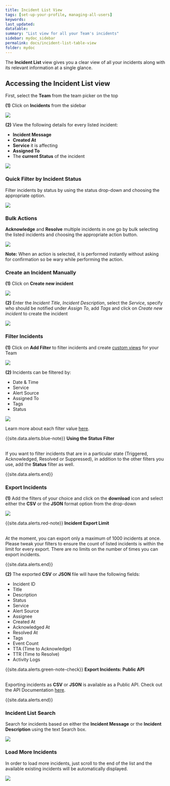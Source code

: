 ```yaml
---
title: Incident List View
tags: [set-up-your-profile, managing-all-users]
keywords: 
last_updated: 
datatable: 
summary: "List view for all your Team's incidents"
sidebar: mydoc_sidebar
permalink: docs/incident-list-table-view
folder: mydoc
---
```


The **Incident List** view gives you a clear view of all your incidents along with its relevant information at a single glance. 

## Accessing the **Incident List** view

First, select the **Team** from the team picker on the top

**(1)** Click on **Incidents** from the sidebar

![](images/incident_list_1.png)

**(2)** View the following details for every listed incident:

- **Incident Message**
- **Created At**
- **Service** it is affecting
- **Assigned To**
- The **current Status** of the incident

![](images/incident_list_2.png)

### Quick Filter by Incident Status

Filter incidents by status by using the status drop-down and choosing the appropriate option.

![](images/incident_list_3.png)

### Bulk Actions

**Acknowledge** and **Resolve** multiple incidents in one go by bulk selecting the listed incidents and choosing the appropriate action button.

![](images/incident_list_4.png)

**Note:** When an action is selected, it is performed instantly without asking for confirmation so be wary while performing the action.

### Create an Incident Manually

**(1)** Click on **Create new incident** 

![](images/incident_list_5.png)

**(2)** Enter the *Incident Title*, *Incident Description*, select the *Service*, specify who should be notified under *Assign To*, add *Tags* and click on *Create new incident* to create the incident

![](images/incident_list_6.png)

### Filter Incidents

**(1)** Click on **Add Filter** to filter incidents and create [custom views](save-filter-view) for your Team

![](images/incident_list_7.png)

**(2)** Incidents can be filtered by:
- Date & Time
- Service
- Alert Source
- Assigned To
- Tags
- Status

![](images/incident_list_8.png)

Learn more about each filter value [here](filter-incidents).

{{site.data.alerts.blue-note}}
<b>Using the Status Filter</b><br/><br/>
<p>If you want to filter incidents that are in a particular state (Triggered, Acknowledged, Resolved or Suppressed), in addition to the other filters you use, add the <b>Status</b> filter as well.</p>
{{site.data.alerts.end}}

### Export Incidents

**(1)** Add the filters of your choice and click on the **download** icon and select either the **CSV** or the **JSON** format option from the drop-down

![](images/incident_list_9.png)

{{site.data.alerts.red-note}}
<b>Incident Export Limit</b><br/><br/>
<p>At the moment, you can export only a maximum of 1000 incidents at once. Please tweak your filters to ensure the count of listed incidents is within the limit for every export. There are no limits on the number of times you can export incidents.</p>
{{site.data.alerts.end}}

**(2)** The exported **CSV** or **JSON** file will have the following fields:

- Incident ID
- Title
- Description
- Status
- Service
- Alert Source
- Assignee
- Created At
- Acknowledged At
- Resolved At
- Tags
- Event Count
- TTA (Time to Acknowledge)
- TTR (Time to Resolve)
- Activity Logs


{{site.data.alerts.green-note-check}}
<b>Export Incidents: Public API</b><br/><br/>
<p>Exporting incidents as <b>CSV</b> or <b>JSON</b> is available as a Public API. Check out the API Documentation <a href="https://apidocs.squadcast.com/#3d00d5c6-6b9b-410c-a11b-0da72c60d419" target="_blank">here</a>.</p>
{{site.data.alerts.end}}

### Incident List Search

Search for incidents based on either the **Incident Message** or the **Incident Description** using the text Search box.

![](images/incident_list_10.png)

### Load More Incidents

In order to load more incidents, just scroll to the end of the list and the available existing incidents will be automatically displayed.

![](images/incident_list_11.png)
